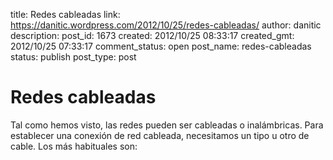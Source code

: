 title: Redes cableadas
link: https://danitic.wordpress.com/2012/10/25/redes-cableadas/
author: danitic
description: 
post_id: 1673
created: 2012/10/25 08:33:17
created_gmt: 2012/10/25 07:33:17
comment_status: open
post_name: redes-cableadas
status: publish
post_type: post

# Redes cableadas

Tal como hemos visto, las redes pueden ser cableadas o inalámbricas. Para establecer una conexión de red cableada, necesitamos un tipo u otro de cable. Los más habituales son: